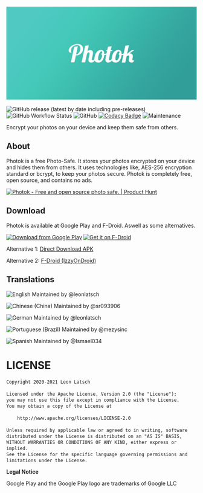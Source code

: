 ![Photok](fastlane/metadata/android/en-US/images/featureGraphic.jpg)

![GitHub release (latest by date including pre-releases)](https://img.shields.io/github/v/release/leonlatsch/Photok?include_prereleases&label=version)
![GitHub Workflow Status](https://img.shields.io/github/workflow/status/leonlatsch/Photok/Android%20Build%20CI)
![GitHub](https://img.shields.io/github/license/leonlatsch/Photok)
[![Codacy Badge](https://app.codacy.com/project/badge/Grade/9421dd34de7f42c8b8048d60a09ab5bd)](https://www.codacy.com/gh/leonlatsch/Photok/dashboard?utm_source=github.com&amp;utm_medium=referral&amp;utm_content=leonlatsch/Photok&amp;utm_campaign=Badge_Grade)
![Maintenance](https://img.shields.io/maintenance/yes/2021)

Encrypt your photos on your device and keep them safe from others.

## About
Photok is a free Photo-Safe. It stores your photos encrypted on your device and hides them from others.
It uses technologies like, AES-256 encryption standard or bcrypt, to keep your photos secure.
Photok is completely free, open source, and contains no ads.

<a href="https://www.producthunt.com/posts/photok?utm_source=badge-featured&utm_medium=badge&utm_souce=badge-photok" target="_blank">
    <img src="https://api.producthunt.com/widgets/embed-image/v1/featured.svg?post_id=275764&theme=light" alt="Photok - Free and open source photo safe. | Product Hunt" width="250" height="54" />
</a>

## Download
Photok is available at Google Play and F-Droid. Aswell as some alternatives.

[<img src="https://play.google.com/intl/en_us/badges/images/generic/en_badge_web_generic.png" 
      alt="Download from Google Play" 
      height="80">](https://play.google.com/store/apps/details?id=dev.leonlatsch.photok)
[<img src="https://f-droid.org/badge/get-it-on.png"
      alt="Get it on F-Droid"
      height="80">](https://f-droid.org/packages/dev.leonlatsch.photok/)
      
Alternative 1: [Direct Download APK](https://github.com/leonlatsch/Photok/releases/latest)

Alternative 2: [F-Droid (IzzyOnDroid)](https://apt.izzysoft.de/fdroid/index/apk/dev.leonlatsch.photok)

## Translations
<!-- BEGIN-TRANSLATIONS -->
![English](https://img.shields.io/badge/English-100%25-brightgreen)
Maintained by @leonlatsch

![Chinese (China)](https://img.shields.io/badge/Chinese%20(China)-92%25-yellow)
Maintained by @sr093906

![German](https://img.shields.io/badge/German-100%25-brightgreen)
Maintained by @leonlatsch

![Portuguese (Brazil)](https://img.shields.io/badge/Portuguese%20(Brazil)-92%25-yellow)
Maintained by @mezysinc

![Spanish](https://img.shields.io/badge/Spanish-90%25-yellow)
Maintained by @Ismael034

<!-- END-TRANSLATIONS -->

LICENSE
=======
    Copyright 2020-2021 Leon Latsch

    Licensed under the Apache License, Version 2.0 (the "License");
    you may not use this file except in compliance with the License.
    You may obtain a copy of the License at

        http://www.apache.org/licenses/LICENSE-2.0

    Unless required by applicable law or agreed to in writing, software
    distributed under the License is distributed on an "AS IS" BASIS,
    WITHOUT WARRANTIES OR CONDITIONS OF ANY KIND, either express or implied.
    See the License for the specific language governing permissions and
    limitations under the License.


**Legal Notice**

Google Play and the Google Play logo are trademarks of Google LLC
